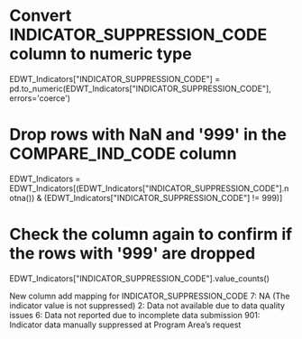 # Convert INDICATOR_SUPPRESSION_CODE column to numeric type
EDWT_Indicators["INDICATOR_SUPPRESSION_CODE"] = pd.to_numeric(EDWT_Indicators["INDICATOR_SUPPRESSION_CODE"], errors='coerce')

# Drop rows with NaN and '999' in the COMPARE_IND_CODE column
EDWT_Indicators = EDWT_Indicators[(EDWT_Indicators["INDICATOR_SUPPRESSION_CODE"].notna()) & (EDWT_Indicators["INDICATOR_SUPPRESSION_CODE"] != 999)]

# Check the column again to confirm if the rows with '999' are dropped
EDWT_Indicators["INDICATOR_SUPPRESSION_CODE"].value_counts()

New column 
add mapping for INDICATOR_SUPPRESSION_CODE
7: NA (The indicator value is not suppressed)
2: Data not available due to data quality issues
6: Data not reported due to incomplete data submission
901: Indicator data manually suppressed at Program Area’s request
